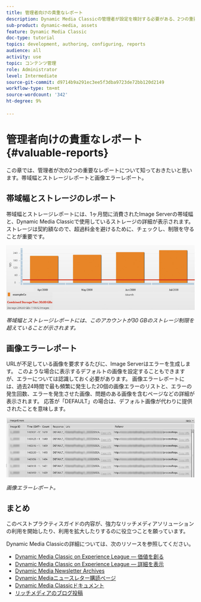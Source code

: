 ```yaml
---
title: 管理者向けの貴重なレポート
description: Dynamic Media Classicの管理者が設定を検討する必要がある、2つの重要なレポートを見つけます。
sub-product: dynamic-media, assets
feature: Dynamic Media Classic
doc-type: tutorial
topics: development, authoring, configuring, reports
audience: all
activity: use
topic: コンテンツ管理
role: Administrator
level: Intermediate
source-git-commit: d9714b9a291ec3ee5f3dba9723de72bb120d2149
workflow-type: tm+mt
source-wordcount: '342'
ht-degree: 9%

---
```



# 管理者向けの貴重なレポート{#valuable-reports}

この章では、管理者が次の2つの重要なレポートについて知っておきたいと思います。帯域幅とストレージレポートと画像エラーレポート。

## 帯域幅とストレージのレポート

帯域幅とストレージレポートには、1ヶ月間に消費されたImage Serverの帯域幅と、Dynamic Media Classicで使用しているストレージの詳細が表示されます。 ストレージは契約額なので、超過料金を避けるために、チェックし、制限を守ることが重要です。

![画像](assets/valuable-reports/reports-1.jpg)

_帯域幅とストレージレポートには、このアカウントが30 GBのストレージ制限を超えていることが示されます。_

## 画像エラーレポート

URLが不足している画像を要求するたびに、Image Serverはエラーを生成します。 このような場合に表示するデフォルトの画像を設定することもできますが、エラーについては認識しておく必要があります。 画像エラーレポートには、過去24時間で最も頻繁に発生した20個の画像エラーのリストと、エラーの発生回数、エラーを発生させた画像、問題のある画像を含むページなどの詳細が表示されます。 応答が「DEFAULT」の場合は、デフォルト画像が代わりに提供されたことを意味します。

![画像](assets/valuable-reports/reports-2.jpg)

_画像エラーレポート。_

## まとめ

このベストプラクティスガイドの内容が、強力なリッチメディアソリューションの利用を開始したり、利用を拡大したりするのに役立つことを願っています。

Dynamic Media Classicの詳細については、次のリソースを参照してください。

- [Dynamic Media Classic on Experience League — 価値を創る](https://guided.adobe.com/?launch=AEM-5a#recommended/solutions/experience-manager)
- [Dynamic Media Classic on Experience League — 詳細を表示](https://guided.adobe.com/?launch=AEM-6a#recommended/solutions/experience-manager)
- [Dynamic Media Newsletter Archives](https://docs.adobe.com/content/help/en/dynamic-media-classic/using/dynamic-media-newsletter.html)
- [Dynamic Mediaニュースレター購読ページ](https://www.adobe.com/subscription/dynamic-media-newsletter.html)
- [Dynamic Media Classicドキュメント](https://docs.adobe.com/content/help/en/dynamic-media-classic/using/home.html)
- [リッチメディアのブログ投稿](https://theblog.adobe.com/tag/dynamic-media)
